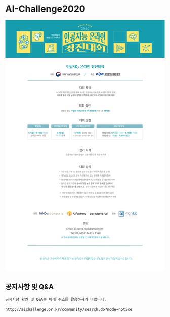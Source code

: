 # AI-Challenge2020

<img width=600 src="main_page.png"/> 

## 공지사항 및 Q&A
```
공지사항 확인 및 Q&A는 아래 주소를 활용하시기 바랍니다.

http://aichallenge.or.kr/community/search.do?mode=notice
```

